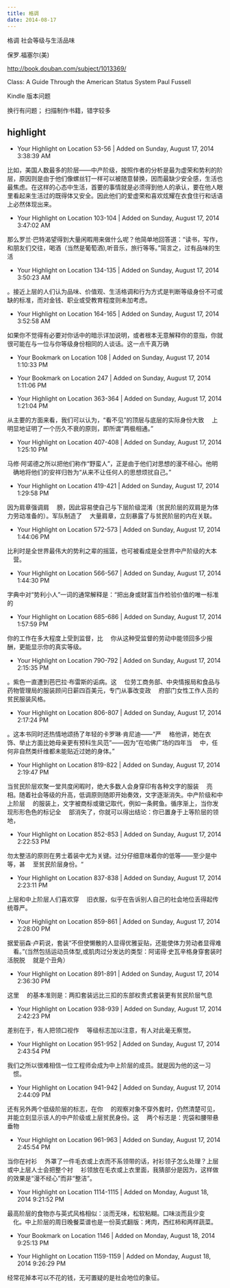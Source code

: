 ```yaml
---
title: 格调
date: 2014-08-17
---
```


格调
社会等级与生活品味

保罗.福塞尔(美) 

http://book.douban.com/subject/1013369/


Class: A Guide Through the American Status System
Paul Fussell


Kindle 版本问题

换行有问题；
扫描制作书籍，错字较多


## highlight
- Your Highlight on Location 53-56 | Added on Sunday, August 17, 2014 3:38:39 AM

比如，美国人数最多的阶层——中产阶级，按照作者的分析是最为虚荣和势利的阶层，原因则是由于他们像螺丝钉一样可以被随意替换，因而最缺少安全感，生活也最焦虑。在这样的心态中生活，首要的事情就是必须得到他人的承认，要在他人眼里看起来生活过的既得体又安全。因此他们的爱虚荣和喜欢炫耀在衣食住行和话语上必然体现出来。

- Your Highlight on Location 103-104 | Added on Sunday, August 17, 2014 3:47:02 AM

那么罗兰·巴特渴望得到大量闲暇用来做什么呢？他简单地回答道：“读书，写作，和朋友们交往，喝酒（当然是葡萄酒),听音乐，旅行等等。”简言之，过有品味的生活

- Your Highlight on Location 134-135 | Added on Sunday, August 17, 2014 3:50:23 AM

。接近上层的人们认为品味、价值观、生活格调和行为方式是判断等级身份不可或缺的标准，而对金钱、职业或受教育程度则未加考虑。

- Your Highlight on Location 164-165 | Added on Sunday, August 17, 2014 3:52:58 AM

如果你不觉得有必要对你话中的暗示详加说明，或者根本无意解释你的意指，你就很可能在与一位与你等级身份相同的人谈话。这一点千真万确

- Your Bookmark on Location 108 | Added on Sunday, August 17, 2014 1:10:33 PM



- Your Bookmark on Location 247 | Added on Sunday, August 17, 2014 1:11:06 PM



- Your Highlight on Location 363-364 | Added on Sunday, August 17, 2014 1:21:04 PM

从主要的方面来看，我们可以认为，“看不见”的顶层与底层的实际身份大致 　上明显地证明了一个历久不衰的原则，即所谓“两极相通。”

- Your Highlight on Location 407-408 | Added on Sunday, August 17, 2014 1:25:10 PM

马修·阿诺德之所以把他们称作“野蛮人”，正是由于他们对思想的漫不经心。他明 　确地将他们的安祥归咎为“从来不让任何人的思想烦扰自己。”

- Your Highlight on Location 419-421 | Added on Sunday, August 17, 2014 1:29:58 PM

因为肩章强调肩 　膀，因此容易使自己与下层阶级混淆（贫民阶层的双肩是为体力劳动准备的）。军队制造了 　大量肩章，立刻暴露了与贫民阶层的内在关联。

- Your Highlight on Location 572-573 | Added on Sunday, August 17, 2014 1:44:06 PM

比利时是全世界最伟大的势利之辈的摇篮，也可被看成是全世界中产阶级的大本 　营。

- Your Highlight on Location 566-567 | Added on Sunday, August 17, 2014 1:44:30 PM

字典中对“势利小人”一词的通常解释是：“把出身或财富当作检验价值的唯一标准的

- Your Highlight on Location 685-686 | Added on Sunday, August 17, 2014 1:57:59 PM

你的工作在多大程度上受到监督，比 　你从这种受监督的劳动中能领回多少报酬，更能显示你的真实等级。

- Your Highlight on Location 790-792 | Added on Sunday, August 17, 2014 2:15:35 PM

。紫色一直遭到芭巴拉·布雷斯的诟病。这 　位劳工商务部、中央情报局和食品与药物管理局的服装顾问日薪四百美元，专门从事改变政 　府部门女性工作人员的贫民服装风格。

- Your Highlight on Location 806-807 | Added on Sunday, August 17, 2014 2:17:24 PM

。这本书同时还热情地颂扬了年轻的卡罗琳·肯尼迪——“严 　格他讲，她在衣饰、举止方面比她母亲更有预科生风范”——因为“在哈佛广场的四年当 　中，任何非自然类纤维都未能贴近过她的身体。”

- Your Highlight on Location 819-822 | Added on Sunday, August 17, 2014 2:19:47 PM

当贫民阶层欢聚一堂共度闲暇时，绝大多数人会身穿印有各种文字的服装 　亮相。随着社会等级的升高，低调原则随即开始奏效，文字逐渐消失。中产阶级和中上阶层 　的服装上，文字被商标或徽记取代，例如一条鳄鱼。循序渐上，当你发现形形色色的标记全 　部消失了，你就可以得出结论：你已置身于上等阶层的领地，

- Your Highlight on Location 852-853 | Added on Sunday, August 17, 2014 2:22:53 PM

勿太整洁的原则在男士着装中尤为关键。过分仔细意味着你的低等——至少是中等，甚 　至贫民阶层身份。“

- Your Highlight on Location 837-838 | Added on Sunday, August 17, 2014 2:23:11 PM

上层和中上阶层人们喜欢穿 　旧衣服，似乎在告诉别人自己的社会地位丢得起传统尊严。

- Your Highlight on Location 859-861 | Added on Sunday, August 17, 2014 2:28:00 PM

据爱丽森·卢莉说，套装“不但使懒散的人显得优雅妥贴，还能使体力劳动者显得难 　看。”(当然包括运动员体型,或肌肉过分发达的类型：阿诺得·史瓦辛格身穿套装时活脱脱 　就是个丑角）

- Your Highlight on Location 891-891 | Added on Sunday, August 17, 2014 2:36:30 PM

这里 　的基本准则是：两扣套装远比三扣的东部权贵式套装更有贫民阶层气息

- Your Highlight on Location 938-939 | Added on Sunday, August 17, 2014 2:42:23 PM

差别在于，有人把领口视作 　等级标志加以注意，有人对此毫无察觉。

- Your Highlight on Location 951-952 | Added on Sunday, August 17, 2014 2:43:54 PM

我们之所以很难相信一位工程师会成为中上阶层的成员。就是因为他的这一习 　惯。

- Your Highlight on Location 941-942 | Added on Sunday, August 17, 2014 2:44:09 PM

还有另外两个低级阶层的标志，在你 　的观察对象不穿外套时，仍然清楚可见，并能立刻显示该人的中产阶级或上层贫民身份。这 　两个标志是：兜袋和腰带悬垂物

- Your Highlight on Location 961-963 | Added on Sunday, August 17, 2014 2:45:54 PM

当你在衬衫 　外罩了一件毛衣或上衣而不系领带的话，衬衫领子怎么处理？上层或中上层人士会把整个衬 　衫领放在毛衣或上衣里面，我猜部分是因为，这样做的效果是“漫不经心”而非“整洁”。

- Your Highlight on Location 1114-1115 | Added on Monday, August 18, 2014 9:21:52 PM

最高阶层的食物亦与英式风格相似：淡而无味，松软粘糊。口味淡而且少变 　化。中上阶层的周日晚餐菜谱也是一份英式翻版：烤肉，西红柿和两样蔬菜。

- Your Bookmark on Location 1146 | Added on Monday, August 18, 2014 9:25:13 PM



- Your Highlight on Location 1159-1159 | Added on Monday, August 18, 2014 9:26:29 PM

经常花掉本可以不花的钱，无可置疑的是社会地位的象征。
